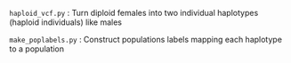`haploid_vcf.py` : Turn diploid females into two individual haplotypes (haploid individuals) like males

`make_poplabels.py` : Construct populations labels mapping each haplotype to a population
